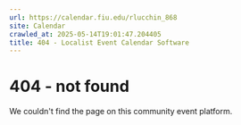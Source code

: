 ```yaml
---
url: https://calendar.fiu.edu/rlucchin_868
site: Calendar
crawled_at: 2025-05-14T19:01:47.204405
title: 404 - Localist Event Calendar Software
---
```


# 404 - not found
We couldn't find the page on this community event platform.
